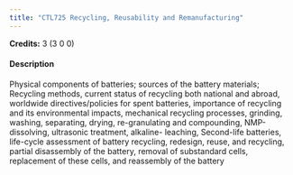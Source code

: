 ```yaml
---
title: "CTL725 Recycling, Reusability and Remanufacturing"
---
```

**Credits:** 3 (3 0 0)

#### Description
Physical components of batteries; sources of the battery materials; Recycling methods, current status of recycling both national and abroad, worldwide directives/policies for spent batteries, importance of recycling and its environmental impacts, mechanical recycling processes, grinding, washing, separating, drying, re-granulating and compounding, NMP-dissolving, ultrasonic treatment, alkaline- leaching, Second-life batteries, life-cycle assessment of battery recycling, redesign, reuse, and recycling, partial disassembly of the battery, removal of substandard cells, replacement of these cells, and reassembly of the battery